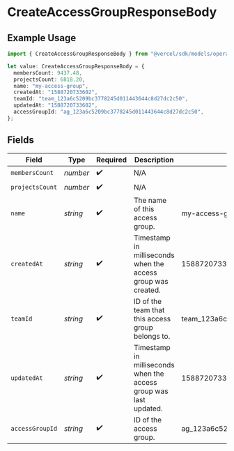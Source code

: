 # CreateAccessGroupResponseBody

## Example Usage

```typescript
import { CreateAccessGroupResponseBody } from "@vercel/sdk/models/operations/createaccessgroup.js";

let value: CreateAccessGroupResponseBody = {
  membersCount: 9437.48,
  projectsCount: 6818.20,
  name: "my-access-group",
  createdAt: "1588720733602",
  teamId: "team_123a6c5209bc3778245d011443644c8d27dc2c50",
  updatedAt: "1588720733602",
  accessGroupId: "ag_123a6c5209bc3778245d011443644c8d27dc2c50",
};
```

## Fields

| Field                                                             | Type                                                              | Required                                                          | Description                                                       | Example                                                           |
| ----------------------------------------------------------------- | ----------------------------------------------------------------- | ----------------------------------------------------------------- | ----------------------------------------------------------------- | ----------------------------------------------------------------- |
| `membersCount`                                                    | *number*                                                          | :heavy_check_mark:                                                | N/A                                                               |                                                                   |
| `projectsCount`                                                   | *number*                                                          | :heavy_check_mark:                                                | N/A                                                               |                                                                   |
| `name`                                                            | *string*                                                          | :heavy_check_mark:                                                | The name of this access group.                                    | my-access-group                                                   |
| `createdAt`                                                       | *string*                                                          | :heavy_check_mark:                                                | Timestamp in milliseconds when the access group was created.      | 1588720733602                                                     |
| `teamId`                                                          | *string*                                                          | :heavy_check_mark:                                                | ID of the team that this access group belongs to.                 | team_123a6c5209bc3778245d011443644c8d27dc2c50                     |
| `updatedAt`                                                       | *string*                                                          | :heavy_check_mark:                                                | Timestamp in milliseconds when the access group was last updated. | 1588720733602                                                     |
| `accessGroupId`                                                   | *string*                                                          | :heavy_check_mark:                                                | ID of the access group.                                           | ag_123a6c5209bc3778245d011443644c8d27dc2c50                       |